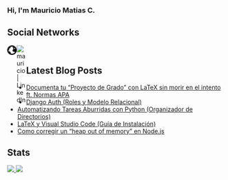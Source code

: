 ### Hi, I'm Mauricio Matias C.


## Social Networks

[<img align="left" alt="mauricio" width="22px" src="https://raw.githubusercontent.com/iconic/open-iconic/master/svg/globe.svg" />][website]
[<img align="left" alt="mauricio | LinkedIn" width="22px" src="https://cdn.jsdelivr.net/npm/simple-icons@v3/icons/linkedin.svg"/>][linkedin]
<br />

## Latest Blog Posts 
<!-- BLOG-POST-LIST:START -->
- [Documenta tu “Proyecto de Grado” con LaTeX sin morir en el intento ft. Normas APA](https://medium.com/@cr0wg4n/documenta-tu-proyecto-de-grado-con-latex-sin-morir-en-el-intento-ft-normas-apa-15bf50a2ee01?source=rss-b402714ccae1------2)
- [Django Auth (Roles y Modelo Relacional)](https://medium.com/@cr0wg4n/django-auth-roles-y-modelo-relacional-9f10ef344f5b?source=rss-b402714ccae1------2)
- [Automatizando Tareas Aburridas con Python (Organizador de Directorios)](https://medium.com/@cr0wg4n/automatizando-tareas-aburridas-con-python-organizador-de-directorios-7ed9b6a4dfe?source=rss-b402714ccae1------2)
- [LaTeX y Visual Studio Code (Guía de Instalación)](https://medium.com/@cr0wg4n/latex-y-visual-studio-code-gu%C3%ADa-de-instalaci%C3%B3n-ca8bef3935e3?source=rss-b402714ccae1------2)
- [Como corregir un “heap out of memory” en Node.js](https://medium.com/@cr0wg4n/como-corregir-un-heap-out-of-memory-en-node-js-5e370fd1897?source=rss-b402714ccae1------2)
<!-- BLOG-POST-LIST:END -->

## Stats

<div>
  <a href="/cr0wg4n" align="left">
    <img src="https://github-readme-stats.vercel.app/api?username=cr0wg4n&count_private=true&show_icons=true&icon_color=222&title_color=0366d6&text_color=586069&bg_color=fff&hide=issues&hide_border=true&include_all_commits=true" />
  </a>
  <a href="/cr0wg4n" align="right">
    <img src="https://github-readme-stats.vercel.app/api/top-langs/?username=cr0wg4n&text_color=586069&layout=compact&hide_border=true&bg_color=fff&title_color=0366d6&count_private=true&include_all_commits=true" />
  </a>
</div>

[website]: https://medium.com/@cr0wg4n
[linkedin]: https://www.linkedin.com/in/mauricio-matias-conde-a541901a6/
